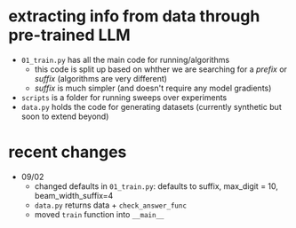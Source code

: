 # extracting info from data through pre-trained LLM

- `01_train.py` has all the main code for running/algorithms
  - this code is split up based on whther we are searching for a *prefix* or *suffix* (algorithms are very different)
  - *suffix* is much simpler (and doesn't require any model gradients)
- `scripts` is a folder for running sweeps over experiments
- `data.py` holds the code for generating datasets (currently synthetic but soon to extend beyond)

# recent changes
- 09/02
  - changed defaults in `01_train.py`: defaults to suffix, max_digit = 10, beam_width_suffix=4
  - `data.py` returns data + `check_answer_func`
  - moved `train` function into `__main__`